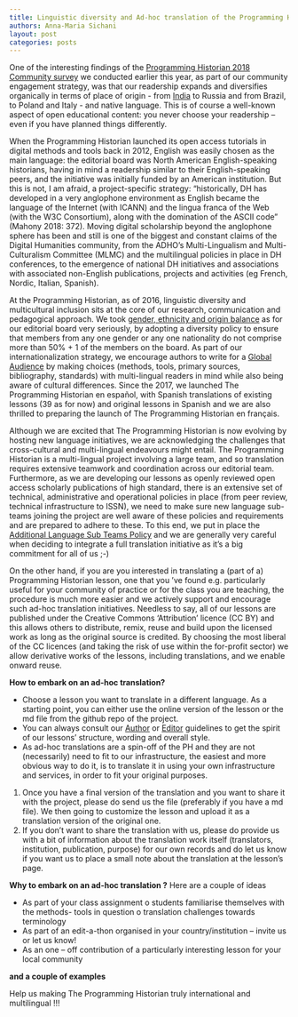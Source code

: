 ```yaml
---
title: Linguistic diversity and Ad-hoc translation of the Programming Historian’s lessons
authors: Anna-Maria Sichani
layout: post
categories: posts
---
```


One of the interesting findings of the [Programming Historian 2018 Community survey](https://programminghistorian.org/posts/programming-historian-community-survey) we conducted earlier this year, as part of our community engagement strategy, was that our readership expands and diversifies organically in terms of place of origin - from [India](https://programminghistorian.org/posts/programming-historian-india) to Russia and from Brazil, to Poland and Italy - and native language. This is of course a well-known aspect of open educational content: you never choose your readership – even if you have planned things differently.

When the Programming Historian launched its open access tutorials in digital methods and tools back in 2012, English was easily chosen as the main language: the editorial board was North American English-speaking historians, having in mind a readership similar to their English-speaking peers, and the initiative was initially funded by an American institution. 
But this is not, I am afraid, a project-specific strategy: “historically, DH has developed in a very anglophone environment as English became the language of the Internet (with ICANN) and the lingua franca of the Web (with the W3C Consortium), along with the domination of the ASCII code” (Mahony 2018: 372). Moving digital scholarship beyond the anglophone sphere has been and still is one of the biggest and constant claims of the Digital Humanities community, from the ADHO’s Multi-Lingualism and Multi-Culturalism Committee (MLMC) and the multilingual policies in place in DH conferences, to the emergence of national DH initiatives and associations with associated non-English publications, projects and activities (eg French, Nordic, Italian, Spanish). 

At the Programming Historian, as of 2016, linguistic diversity and multicultural inclusion sits at the core of our research, communication and pedagogical approach. We took [gender, ethnicity and origin balance](https://programminghistorian.org/posts/PH-commitment-to-diversity) as for our editorial board very seriously, by adopting a diversity policy to ensure that members from any one gender or any one nationality do not comprise more than 50% + 1 of the members on the board. As part of our internationalization strategy, we encourage authors to write for a [Global Audience](https://programminghistorian.org/en/author-guidelines) by making choices (methods, tools, primary sources, bibliography, standards) with multi-lingual readers in mind while also being aware of cultural differences. Since the 2017, we launched The Programming Historian en español, with Spanish translations of existing lessons (39 as for now) and original lessons in Spanish and we are also thrilled to preparing the launch of The Programming Historian en français. 

Although we are excited that The Programming Historian is now evolving by hosting new language initiatives, we are acknowledging the challenges that cross-cultural and multi-lingual endeavours might entail. The Programming Historian is a multi-lingual project involving a large team, and so translation requires extensive teamwork and coordination across our editorial team. Furthermore, as we are developing our lessons as openly reviewed open access scholarly publications of high standard, there is an extensive set of technical, administrative and operational policies in place (from peer review, technical infrastructure to ISSN), we need to make sure new language sub-teams joining the project are well aware of these policies and requirements and are prepared to adhere to these. To this end, we put in place the [Additional Language Sub Teams Policy](https://github.com/programminghistorian/jekyll/wiki/Additional-Language-Sub-Teams-Policy) and we are generally very careful when deciding to integrate a full translation initiative as it’s a big commitment for all of us ;-)

On the other hand, if you are you interested in translating a (part of a) Programming Historian lesson, one that you ’ve found e.g. particularly useful for your community of practice or for the class you are teaching, the procedure is much more easier and we actively support and encourage such ad-hoc translation initiatives. Needless to say, all of our lessons are published under the Creative Commons ‘Attribution’ licence (CC BY) and this allows others to distribute, remix, reuse and build upon the licensed work as long as the original source is credited. By choosing the most liberal of the CC licences (and taking the risk of use within the for-profit sector) we allow derivative works of the lessons, including translations, and we enable onward reuse.

**How to embark on an ad-hoc translation?**
- Choose a lesson you want to translate in a different language. As a starting point, you can either use the online version of the lesson or the md file from the github repo of the project.
-	You can always consult our [Author](https://programminghistorian.org/en/author-guidelines) or [Editor](https://programminghistorian.org/en/editor-guidelines) guidelines to get the spirit of our lessons’ structure, wording and overall style.
-	As ad-hoc translations are a spin-off of the PH and they are not (necessarily) need to fit to our infrastructure, the easiest and more obvious way to do it, is to translate it in using your own infrastructure and services, in order to fit your original purposes.
1.	Once you have a final version of the translation and you want to share it with the project, please do send us the file (preferably if you have a md file). We then going to customize the lesson and upload it as a translation version of the original one.
2.	If you don’t want to share the translation with us, please do provide us with a bit of information about the translation work itself (translators, institution, publication, purpose) for our own records and do let us know if you want us to place a small note about the translation at the lesson’s page.

**Why to embark on an ad-hoc translation ?**
Here are a couple of ideas 
-	As part of your class assignment 
o	students familiarise themselves with the methods- tools in question
o	translation challenges towards terminology 
-	As part of an edit-a-thon organised in your country/institution – invite us or let us know!
-	As an one – off contribution of a particularly interesting lesson for your local community

**and a couple of examples**




Help us making The Programming Historian truly international and multilingual !!!


